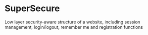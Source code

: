 # SuperSecure
Low layer security-aware structure of a website, including session management, login/logout, remember me and registration functions
